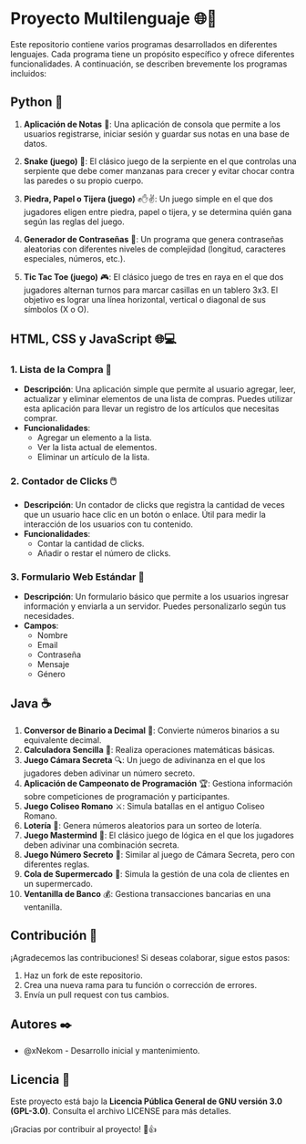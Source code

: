 # Proyecto Multilenguaje 🌐🚀

Este repositorio contiene varios programas desarrollados en diferentes lenguajes. Cada programa tiene un propósito específico y ofrece diferentes funcionalidades. A continuación, se describen brevemente los programas incluidos:

## Python 🐍

1. **Aplicación de Notas** 📝: Una aplicación de consola que permite a los usuarios registrarse, iniciar sesión y guardar sus notas en una base de datos.

2. **Snake (juego)** 🐍: El clásico juego de la serpiente en el que controlas una serpiente que debe comer manzanas para crecer y evitar chocar contra las paredes o su propio cuerpo.

3. **Piedra, Papel o Tijera (juego)** ✊✋✌️: Un juego simple en el que dos jugadores eligen entre piedra, papel o tijera, y se determina quién gana según las reglas del juego.

4. **Generador de Contraseñas** 🔐: Un programa que genera contraseñas aleatorias con diferentes niveles de complejidad (longitud, caracteres especiales, números, etc.).

5. **Tic Tac Toe (juego)** 🎮: El clásico juego de tres en raya en el que dos jugadores alternan turnos para marcar casillas en un tablero 3x3. El objetivo es lograr una línea horizontal, vertical o diagonal de sus símbolos (X o O).


## HTML, CSS y JavaScript 🌐💻

### 1. Lista de la Compra 🛒

- **Descripción**: Una aplicación simple que permite al usuario agregar, leer, actualizar y eliminar elementos de una lista de compras. Puedes utilizar esta aplicación para llevar un registro de los artículos que necesitas comprar.
- **Funcionalidades**:
    - Agregar un elemento a la lista.
    - Ver la lista actual de elementos.
    - Eliminar un artículo de la lista.

### 2. Contador de Clicks 🖱️

- **Descripción**: Un contador de clicks que registra la cantidad de veces que un usuario hace clic en un botón o enlace. Útil para medir la interacción de los usuarios con tu contenido.
- **Funcionalidades**:
    - Contar la cantidad de clicks.
    - Añadir o restar el número de clicks.

### 3. Formulario Web Estándar 📝

- **Descripción**: Un formulario básico que permite a los usuarios ingresar información y enviarla a un servidor. Puedes personalizarlo según tus necesidades.
- **Campos**:
    - Nombre
    - Email
    - Contraseña
    - Mensaje
    - Género

## Java ☕

1. **Conversor de Binario a Decimal** 🔢: Convierte números binarios a su equivalente decimal.
2. **Calculadora Sencilla** 🧮: Realiza operaciones matemáticas básicas.
3. **Juego Cámara Secreta** 🔍: Un juego de adivinanza en el que los jugadores deben adivinar un número secreto.
4. **Aplicación de Campeonato de Programación** 🏆: Gestiona información sobre competiciones de programación y participantes.
5. **Juego Coliseo Romano** ⚔️: Simula batallas en el antiguo Coliseo Romano.
6. **Lotería** 🎰: Genera números aleatorios para un sorteo de lotería.
7. **Juego Mastermind** 🧩: El clásico juego de lógica en el que los jugadores deben adivinar una combinación secreta.
8. **Juego Número Secreto** 🔢: Similar al juego de Cámara Secreta, pero con diferentes reglas.
9. **Cola de Supermercado** 🛒: Simula la gestión de una cola de clientes en un supermercado.
10. **Ventanilla de Banco** 💰: Gestiona transacciones bancarias en una ventanilla.

## Contribución 🙌

¡Agradecemos las contribuciones! Si deseas colaborar, sigue estos pasos:

1. Haz un fork de este repositorio.
2. Crea una nueva rama para tu función o corrección de errores.
3. Envía un pull request con tus cambios.

## Autores ✒️

- @xNekom - Desarrollo inicial y mantenimiento.

## Licencia 📄

Este proyecto está bajo la **Licencia Pública General de GNU versión 3.0 (GPL-3.0)**. Consulta el archivo LICENSE para más detalles.

¡Gracias por contribuir al proyecto! 🚀👍
